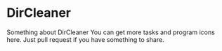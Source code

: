 # DirCleaner
Something about DirCleaner
You can get more tasks and program icons here.
Just pull request if you have something to share.

